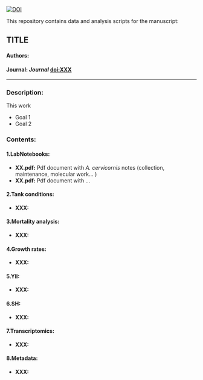 [![DOI](https://zenodo.org/badge/doi/XXXX.svg)](http://dx.doi.org/XXXXXXX)

This repository contains data and analysis scripts for the manuscript:

## TITLE
#### Authors: 
#### Journal: _Journal_ [doi:XXX](http://dx.doi.org/XXX)  

-----

### Description:
This work 

* Goal 1
* Goal 2

### Contents:

#### 1.LabNotebooks:

* **XX.pdf:** Pdf document with *A. cervicornis* notes (collection, maintenance, molecular work... )
* **XX.pdf:** Pdf document with ...


#### 2.Tank conditions:
* **XXX:** 

#### 3.Mortality analysis:
* **XXX:** 

#### 4.Growth rates:
* **XXX:**


#### 5.YII:
* **XXX:** 

#### 6.SH:
* **XXX:** 

#### 7.Transcriptomics:
* **XXX:**

#### 8.Metadata:
* **XXX:**

</br>

